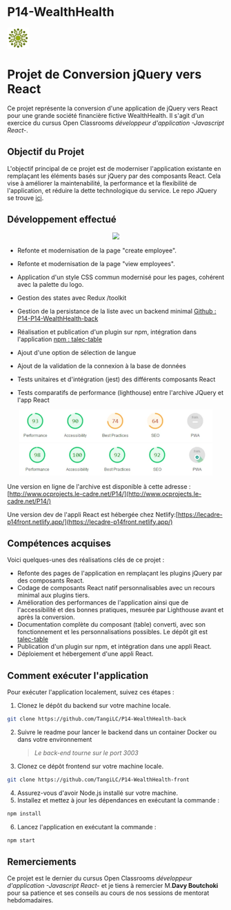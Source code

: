 # P14-WealthHealth

<p><img src="./src/assets/images/WH_logo.webp" width="50px" height="50px"/></p>

# Projet de Conversion jQuery vers React

Ce projet représente la conversion d'une application de jQuery vers React pour une grande société financière fictive WealthHealth. Il s'agit d'un exercice du cursus Open Classrooms _développeur d'application -Javascript React-_.

## Objectif du Projet

L'objectif principal de ce projet est de moderniser l'application existante en remplaçant les éléments basés sur jQuery par des composants React. Cela vise à améliorer la maintenabilité, la performance et la flexibilité de l'application, et réduire la dette technologique du service. Le repo JQuery se trouve [ici](https://github.com/OpenClassrooms-Student-Center/P12_Front-end).

## Développement effectué

<p align="center"><img src="https://skillicons.dev/icons?i=react,css,redux,github,js,npm,jest,jquery,docker&theme=light"/></p>

- Refonte et modernisation de la page "create employee".
- Refonte et modernisation de la page "view employees".
- Application d'un style CSS commun modernisé pour les pages, cohérent avec la palette du logo.

- Gestion des states avec Redux /toolkit
- Gestion de la persistance de la liste avec un backend minimal [Github : P14-P14-WealthHealth-back](https://github.com/TangiLC/P14-WealthHealth-back)
- Réalisation et publication d'un plugin sur npm, intégration dans l'application
  [npm : talec-table](https://www.npmjs.com/package/talec-table)
- Ajout d'une option de sélection de langue
- Ajout de la validation de la connexion à la base de données

- Tests unitaires et d'intégration (jest) des différents composants React
- Tests comparatifs de performance (lighthouse) entre l'archive JQuery et l'app React
<p align="center"><img src="./lighthouse/jquery-old.webp" width="450px" height="75px" alt="jquery"/>
<img src="./lighthouse/react-app.webp" width="450px" height="75px" alt="react"/></p>

Une version en ligne de l'archive est disponible à cette adresse : [http://www.ocprojects.le-cadre.net/P14/](http://www.ocprojects.le-cadre.net/P14/)

Une version dev de l'appli React est hébergée chez Netlify:[https://lecadre-p14front.netlify.app/](https://lecadre-p14front.netlify.app/)

## Compétences acquises

Voici quelques-unes des réalisations clés de ce projet :

- Refonte des pages de l'application en remplaçant les plugins jQuery par des composants React.
- Codage de composants React natif personnalisables avec un recours minimal aux plugins tiers.
- Amélioration des performances de l'application ainsi que de l'accessibilité et des bonnes pratiques, mesurée par Lighthouse avant et après la conversion.
- Documentation complète du composant (table) converti, avec son fonctionnement et les personnalisations possibles. Le dépôt git est [talec-table](https://github.com/TangiLC/talec-table)
- Publication d'un plugin sur npm, et intégration dans une appli React.
- Déploiement et hébergement d'une appli React.

## Comment exécuter l'application

Pour exécuter l'application localement, suivez ces étapes :

1. Clonez le dépôt du backend sur votre machine locale.

```bash
git clone https://github.com/TangiLC/P14-WealthHealth-back
```

2. Suivre le readme pour lancer le backend dans un container Docker ou dans votre environnement

   > _Le back-end tourne sur le port 3003_

3. Clonez ce dépôt frontend sur votre machine locale.

```bash
git clone https://github.com/TangiLC/P14-WealthHealth-front
```

4. Assurez-vous d'avoir Node.js installé sur votre machine.
5. Installez et mettez à jour les dépendances en exécutant la commande :

```bash
npm install
```

6. Lancez l'application en exécutant la commande :

```bash
npm start
```

## Remerciements

Ce projet est le dernier du cursus Open Classrooms _développeur d'application -Javascript React-_ et je tiens à remercier M.**Davy Boutchoki** pour sa patience et ses conseils au cours de nos sessions de mentorat hebdomadaires.
